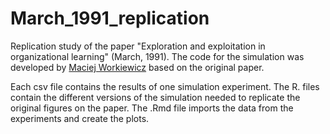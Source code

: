 # March_1991_replication

Replication study of the paper "Exploration and exploitation in organizational learning" (March, 1991). 
The code for the simulation was developed by [Maciej Workiewicz](https://github.com/Mac13kW/March_1991_Exploration_and_Exploitation) based on the original paper.

Each csv file contains the results of one simulation experiment.
The R. files contain the different versions of the simulation needed to replicate the original figures on the paper.
The .Rmd file imports the data from the experiments and create the plots. 
